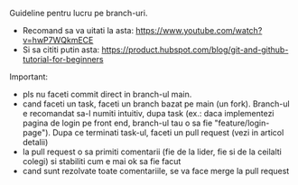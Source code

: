 Guideline pentru lucru pe branch-uri.

- Recomand sa va uitati la asta: https://www.youtube.com/watch?v=hwP7WQkmECE
- Si sa cititi putin asta: https://product.hubspot.com/blog/git-and-github-tutorial-for-beginners

Important:
  - pls nu faceti commit direct in branch-ul main.
  - cand faceti un task, faceti un branch bazat pe main (un fork). Branch-ul e recomandat sa-l numiti intuitiv, dupa task (ex.: daca implementezi pagina de login pe front end, branch-ul tau o sa fie "feature/login-page"). Dupa ce terminati task-ul, faceti un pull request (vezi in articol detalii)
  - la pull request o sa primiti comentarii (fie de la lider, fie si de la ceilalti colegi) si stabiliti cum e mai ok sa fie facut
  - cand sunt rezolvate toate comentariile, se va face merge la pull request
